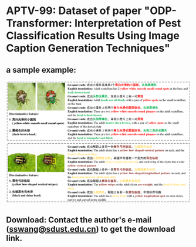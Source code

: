 # APTV-99: Dataset of paper "ODP-Transformer: Interpretation of Pest Classification Results Using Image Caption Generation Techniques"
## a sample example:
![example](Figure.png)
## Download: Contact the author's e-mail (sswang@sdust.edu.cn) to get the download link.
